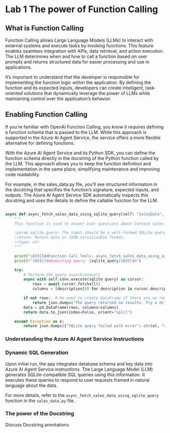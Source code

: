 # Lab 1 The power of Function Calling

## What is Function Calling

Function Calling allows Large Language Models (LLMs) to interact with external systems and execute tasks by invoking functions. This feature enables seamless integration with APIs, data retrieval, and action execution. The LLM determines when and how to call a function based on user prompts and returns structured data for easier processing and use in applications.

It’s important to understand that the developer is responsible for implementing the function logic within the application. By defining the function and its expected inputs, developers can create intelligent, task-oriented solutions that dynamically leverage the power of LLMs while maintaining control over the application’s behavior.

## Enabling Function Calling

If you’re familiar with OpenAI Function Calling, you know it requires defining a function schema that is passed to the LLM. While this approach is supported in the Azure AI Agent Service, the service offers a more flexible alternative for defining functions.

With the Azure AI Agent Service and its Python SDK, you can define the function schema directly in the docstring of the Python function called by the LLM. This approach allows you to keep the function definition and implementation in the same place, simplifying maintenance and improving code readability.

For example, in the sales_data.py file, you’ll see structured information in the docstring that specifies the function’s signature, expected inputs, and outputs. The Azure AI Agent Service SDK automatically inspects this docstring and uses the details to define the callable function for the LLM.

``` python

async def async_fetch_sales_data_using_sqlite_query(self: "SalesData", sqlite_query: str) -> str:
    """
    This function is used to answer user questions about Contoso sales data by executing SQLite queries against the database.

    :param sqlite_query: The input should be a well-formed SQLite query to extract information based on the user's question. The query result will be returned as a JSON object.
    :return: Return data in JSON serializable format.
    :rtype: str
    """

    print("\033[34mFunction Call Tools: async_fetch_sales_data_using_sqlite_query\033[0m")
    print(f"\033[34mExecuting query: {sqlite_query}\033[0m")

    try:
        # Perform the query asynchronously
        async with self.conn.execute(sqlite_query) as cursor:
            rows = await cursor.fetchall()
            columns = [description[0] for description in cursor.description]

        if not rows:  # No need to create DataFrame if there are no rows
            return json.dumps("The query returned no results. Try a different question.")
        data = pd.DataFrame(rows, columns=columns)
        return data.to_json(index=False, orient="split")

    except Exception as e:
        return json.dumps({"SQLite query failed with error": str(e), "query": sqlite_query})
```

### Understanding the Azure AI Agent Service Instructions

### Dynamic SQL Generation

<!-- - The LLM generates SQLite compatible SQL that is passed back from the LLM and executed by this app.
- The database schema and key data is added to the Azure AI Agent Service instructions with the app first runs.
- The LLM uses the database schema and key data to generate relevant SQL to be executed by the app
- When a user asks a natural language question about the data the LLM can use the provided data to generate appropriate SQL to return the data the user requested.
- See the 'async_fetch_sales_data_using_sqlite_query' function in the 'sales_data.py' file. -->

Upon initial run, the app integrates database schema and key data into Azure AI Agent Service instructions. The Large Language Model (LLM) generates SQLite-compatible SQL queries using this information. It executes these queries to respond to user requests framed in natural language about the data.

For more details, refer to the `async_fetch_sales_data_using_sqlite_query` function in the `sales_data.py` file.

### The power of the Docstring

Discuss Docstring annotations
